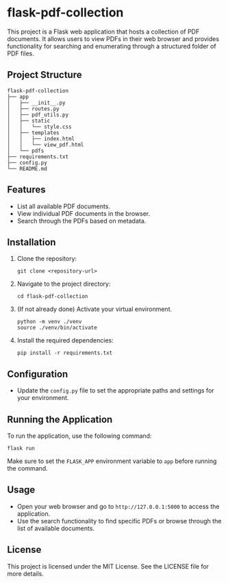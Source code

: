 # flask-pdf-collection
This project is a Flask web application that hosts a collection of PDF documents. It allows users to view PDFs in their web browser and provides functionality for searching and enumerating through a structured folder of PDF files.

## Project Structure
```
flask-pdf-collection
├── app
│   ├── __init__.py
│   ├── routes.py
│   ├── pdf_utils.py
│   ├── static
│   │   └── style.css
│   ├── templates
│   │   ├── index.html
│   │   └── view_pdf.html
│   └── pdfs
├── requirements.txt
├── config.py
└── README.md
```

## Features
- List all available PDF documents.
- View individual PDF documents in the browser.
- Search through the PDFs based on metadata.

## Installation
1. Clone the repository:
   ```
   git clone <repository-url>
   ```
2. Navigate to the project directory:
   ```
   cd flask-pdf-collection
   ```
3. (If not already done) Activate your virtual environment.
   ```
   python -m venv ./venv
   source ./venv/bin/activate
   ```
4. Install the required dependencies:
   ```
   pip install -r requirements.txt
   ```

## Configuration
- Update the `config.py` file to set the appropriate paths and settings for your environment.

## Running the Application
To run the application, use the following command:
```
flask run
```
Make sure to set the `FLASK_APP` environment variable to `app` before running the command.

## Usage
- Open your web browser and go to `http://127.0.0.1:5000` to access the application.
- Use the search functionality to find specific PDFs or browse through the list of available documents.

## License
This project is licensed under the MIT License. See the LICENSE file for more details.